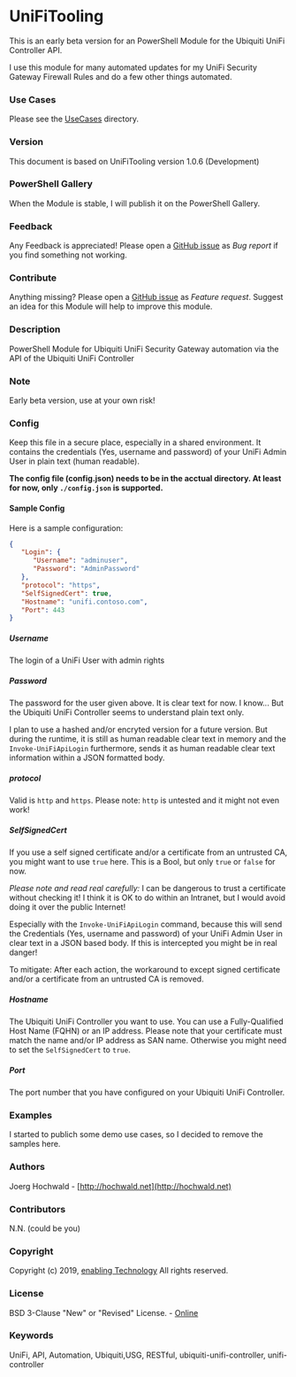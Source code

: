 # UniFiTooling

This is an early beta version for an PowerShell Module for the Ubiquiti UniFi Controller API.

I use this module for many automated updates for my UniFi Security Gateway Firewall Rules and do a few other things automated.

### Use Cases

Please see the [UseCases](https://github.com/jhochwald/UniFiTooling/tree/master/release/UniFiTooling/UseCases) directory.

### Version

This document is based on UniFiTooling version 1.0.6 (Development)

### PowerShell Gallery

When the Module is stable, I will publish it on the PowerShell Gallery.

### Feedback

Any Feedback is appreciated! Please open a [GitHub issue](https://github.com/jhochwald/UniFiTooling/issues/issues/new/choose) as *Bug report* if you find something not working.

### Contribute

Anything missing? Please open a [GitHub issue](https://github.com/jhochwald/UniFiTooling/issues/issues/new/choose) as *Feature request*. Suggest an idea for this Module will help to improve this module.

### Description

PowerShell Module for Ubiquiti UniFi Security Gateway automation via the API of the Ubiquiti UniFi Controller

### Note

Early beta version, use at your own risk!

### Config

Keep this file in a secure place, especially in a shared environment. It contains the credentials (Yes, username and password) of your UniFi Admin User in plain text (human readable).

**The config file (config.json) needs to be in the acctual directory. At least for now, only `./config.json` is supported.**

#### Sample Config

Here is a sample configuration:

```json
{
   "Login": {
      "Username": "adminuser",
      "Password": "AdminPassword"
   },
   "protocol": "https",
   "SelfSignedCert": true,
   "Hostname": "unifi.contoso.com",
   "Port": 443
}
```

##### Username

The login of a UniFi User with admin rights

##### Password

The password for the user given above. It is clear text for now. I know... But the Ubiquiti UniFi Controller seems to understand plain text only.

I plan to use a hashed and/or encryted version for a future version. But during the runtime, it is still as human readable clear text in memory and the `Invoke-UniFiApiLogin` furthermore, sends it as human readable clear text information within a JSON formatted body.

##### protocol

Valid is `http` and `https`. Please note: `http` is untested and it might not even work!

##### SelfSignedCert

If you use a self signed certificate and/or a certificate from an untrusted CA, you might want to use `true` here.
This is a Bool, but only `true` or `false` for now.

*Please note and read real carefully:*
I can be dangerous to trust a certificate without checking it! I think it is OK to do within an Intranet, but I would avoid doing it over the public Internet!

Especially with the `Invoke-UniFiApiLogin` command, because this will send the Credentials (Yes, username and password) of your UniFi Admin User in clear text in a JSON based body. If this is intercepted you might be in real danger!

To mitigate: After each action, the workaround to except signed certificate and/or a certificate from an untrusted CA is removed.

##### Hostname

The Ubiquiti UniFi Controller you want to use. You can use a Fully-Qualified Host Name (FQHN) or an IP address. Please note that your certificate must match the name and/or IP address as SAN name. Otherwise you might need to set the `SelfSignedCert` to `true`.

##### Port

The port number that you have configured on your Ubiquiti UniFi Controller.

### Examples

I started to publich some demo use cases, so I decided to remove the samples here.

### Authors

Joerg Hochwald - [http://hochwald.net](http://hochwald.net)

### Contributors

N.N. (could be you)

### Copyright

Copyright (c) 2019, [enabling Technology](http://www.enatec.io)
All rights reserved.

### License

BSD 3-Clause "New" or "Revised" License. - [Online](https://github.com/jhochwald/UniFiTooling/blob/master/LICENSE)

### Keywords

UniFi, API, Automation, Ubiquiti,USG, RESTful, ubiquiti-unifi-controller, unifi-controller
